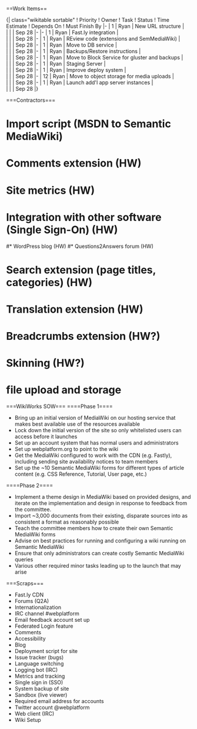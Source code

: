 ==Work Items==

{| class="wikitable sortable"
! Priority
! Owner
! Task
! Status
! Time Estimate
! Depends On
! Must Finish By
|-
| 1
| Ryan
| New URL structure
|                                        
| 
| 
| Sep 28
|-
|-
| 1
| Ryan
| Fast.ly integration
|                                        
| 
| 
| Sep 28
|-
| 1
| Ryan
| REview code (extensions and SemMediaWiki)
|                                        
| 
| 
| Sep 28
|-
| 1
| Ryan
| Move to DB service
|                                        
| 
| 
| Sep 28
|-
| 1
| Ryan
| Backups/Restore instructions
|                                        
| 
| 
| Sep 28
|-
| 1
| Ryan
| Move to Block Service for gluster and backups
|                                        
| 
| 
| Sep 28
|-
| 1
| Ryan
| Staging Server
|                                        
| 
| 
| Sep 28
|-
| 1
| Ryan
| Improve deploy system
|                                        
| 
| 
| Sep 28
|-
| 12
| Ryan
| Move to object storage for media uploads
|                                        
| 
| 
| Sep 28
|-
| 1
| Ryan
| Launch add'l app server instances
|                                        
| 
| 
| Sep 28
|}


===Contractors===
# Import script (MSDN to Semantic MediaWiki)
# Comments extension (HW)
# Site metrics (HW)
# Integration with other software (Single Sign-On) (HW)
#* WordPress blog (HW)
#* Questions2Answers forum (HW)
# Search extension (page titles, categories) (HW)
# Translation extension (HW)
# Breadcrumbs extension (HW?)
# Skinning (HW?)
# file upload and storage

===WikiWorks SOW===
====Phase 1====
* Bring up an initial version of MediaWiki on our hosting service that makes best available use of the resources available
* Lock down the initial version of the site so only whitelisted users can access before it launches
* Set up an account system that has normal users and administrators
* Set up webplatform.org to point to the wiki
* Get the MediaWiki configured to work with the CDN (e.g. Fastly), including sending site availability notices to team members
* Set up the ~10 Semantic MediaWiki forms for different types of article content (e.g. CSS Reference, Tutorial, User page, etc.)

====Phase 2====
* Implement a theme design in MediaWiki based on provided designs, and iterate on the implementation and design in response to feedback from the committee.
* Import ~3,000 documents from their existing, disparate sources into as consistent a format as reasonably possible
* Teach the committee members how to create their own Semantic MediaWiki forms
* Advise on best practices for running and configuring a wiki running on Semantic MediaWiki
* Ensure that only administrators can create costly Semantic MediaWiki queries
* Various other required minor tasks leading up to the launch that may arise

===Scraps===
* Fast.ly CDN
* Forums (Q2A)
* Internationalization
* IRC channel #webplatform
* Email feedback account set up
* Federated Login feature
* Comments
* Accessibility
* Blog
* Deployment script for site
* Issue tracker (bugs)
* Language switching
* Logging bot (IRC)
* Metrics and tracking
* Single sign in (SSO)
* System backup of site
* Sandbox (live viewer)
* Required email address for accounts
* Twitter account @webplatform
* Web client (IRC)
* Wiki Setup